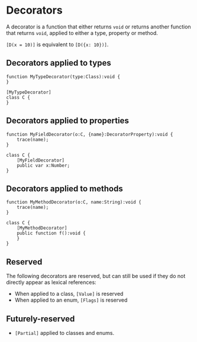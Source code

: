 # Decorators

A decorator is a function that either returns `void` or returns another function that returns `void`, applied to either a type, property or method.

`[D(x = 10)]` is equivalent to `[D({x: 10})]`.

## Decorators applied to types

```
function MyTypeDecorator(type:Class):void {
}

[MyTypeDecorator]
class C {
}
```

## Decorators applied to properties

```
function MyFieldDecorator(o:C, {name}:DecoratorProperty):void {
    trace(name);
}

class C {
    [MyFieldDecorator]
    public var x:Number;
}
```

## Decorators applied to methods

```
function MyMethodDecorator(o:C, name:String):void {
    trace(name);
}

class C {
    [MyMethodDecorator]
    public function f():void {
    }
}
```

## Reserved

The following decorators are reserved, but can still be used if they do not directly appear as lexical references:

- When applied to a class, `[Value]` is reserved
- When applied to an enum, `[Flags]` is reserved

## Futurely-reserved

- `[Partial]` applied to classes and enums.